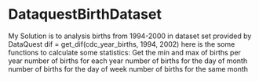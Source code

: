 # DataquestBirthDataset
My Solution is to analysis births from 1994-2000 in dataset set provided by DataQuest
dif = get_dif(cdc_year_births, 1994, 2002)
here is the some functions to calculate some statistics:
Get the min and max of births per year
number of births for each year
number of births for the day of month 
number of births for the day of week
number of births for the same month
